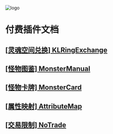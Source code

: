 ![logo](https://docsify.js.org/_media/icon.svg)

# 付费插件文档

## [[灵魂空间兑换] KLRingExchange](KLRingExchange/README)

## [[怪物图鉴] MonsterManual](MonsterManual/README)

## [[怪物卡牌] MonsterCard](MonsterCard/README)

## [[属性映射] AttributeMap](AttributeMap/README)

## [[交易限制] NoTrade](NoTrade/README)
